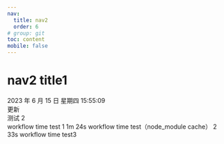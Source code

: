 ```yaml
---
nav:
  title: nav2
  order: 6
# group: git
toc: content
mobile: false
---
```


# nav2 title1

2023 年 6 月 15 日 星期四 15:55:09  
更新  
测试 2  
workflow time test 1 1m 24s
workflow time test（node_module cache） 2 33s
workflow time test3
